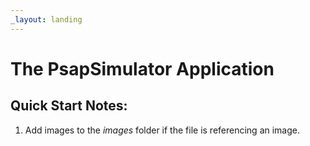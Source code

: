 ```yaml
---
_layout: landing
---
```


# The PsapSimulator Application


## Quick Start Notes:

1. Add images to the *images* folder if the file is referencing an image.